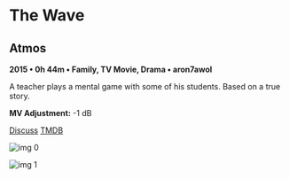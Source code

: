 # The Wave

## Atmos

**2015 • 0h 44m • Family, TV Movie, Drama • aron7awol**

A teacher plays a mental game with some of his students. Based on a true story.

**MV Adjustment:** -1 dB

[Discuss](https://www.avsforum.com/threads/bass-eq-for-filtered-movies.2995212/post-57481870)  [TMDB](31074)

![img 0](https://i.imgur.com/UaqouCg.jpg)

![img 1](https://i.imgur.com/TfbufBu.jpg)

